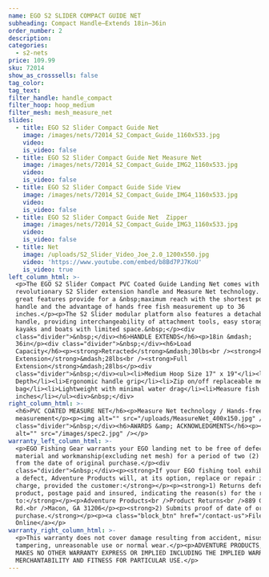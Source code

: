```yaml
---
name: EGO S2 SLIDER COMPACT GUIDE NET
subheading: Compact Handle—Extends 18in—36in
order_number: 2
description:
categories:
  - s2-nets
price: 109.99
sku: 72014
show_as_crosssells: false
tag_color:
tag_text:
filter_handle: handle_compact
filter_hoop: hoop_medium
filter_mesh: mesh_measure_net
slides:
  - title: EGO S2 Slider Compact Guide Net
    image: /images/nets/72014_S2_Compact_Guide_1160x533.jpg
    video:
    is_video: false
  - title: EGO S2 Slider Compact Guide Net Measure Net
    image: /images/nets/72014_S2_Compact_Guide_IMG2_1160x533.jpg
    video:
    is_video: false
  - title: EGO S2 Slider Compact Guide Side View
    image: /images/nets/72014_S2_Compact_Guide_IMG4_1160x533.jpg
    video:
    is_video: false
  - title: EGO S2 Slider Compact Guide Net  Zipper
    image: /images/nets/72014_S2_Compact_Guide_IMG3_1160x533.jpg
    video:
    is_video: false
  - title: Net
    image: /uploads/S2_Slider_Video_Joe_2.0_1200x550.jpg
    video: 'https://www.youtube.com/embed/b8Bd7PJ7KoU'
    is_video: true
left_column_html: >-
  <p>The EGO S2 Slider Compact PVC Coated Guide Landing Net comes with both the
  revolutionary S2 Slider extension handle and Measure Net technology. These two
  great features provide for a &nbsp;maximum reach with the shortest possible
  handle and the advantage of hands free fish measurement up to 36
  inches.</p><p>The S2 Slider modular platform also features a detachable
  handle, providing interchangeability of attachment tools, easy storage on
  kayaks and boats with limited space.&nbsp;</p><div
  class="divider">&nbsp;</div><h6>HANDLE EXTENDS</h6><p>18in &mdash;
  36in</p><div class="divider">&nbsp;</div><h6>Load
  Capacity</h6><p><strong>Retracted</strong>&mdash;30lbs<br /><strong>Partial
  Extension</strong>&mdash;28lbs<br /><strong>Full
  Extension</strong>&mdash;28lbs</p><div
  class="divider">&nbsp;</div><ul><li>Medium Hoop Size 17" x 19"</li><li>17" Bag
  Depth</li><li>Ergonomic handle grip</li><li>Zip on/off replaceable mesh
  bag</li><li>Lightweight with minimal water drag</li><li>Measure fish up to 36
  inches</li></ul><div>&nbsp;</div>
right_column_html: >-
  <h6>PVC COATED MEASURE NET</h6><p>Measure Net technology / Hands-free fish
  measurement</p><p><img alt="" src="/uploads/MeasureNet_400x150.jpg" /></p><div
  class="divider">&nbsp;</div><h6>AWARDS &amp; ACKNOWLEDGMENTS</h6><p><img
  alt="" src="/images/spec2.jpg" /></p>
warranty_left_column_html: >-
  <p>EGO Fishing Gear warrants your EGO landing net to be free of defects in
  material and workmanship(excluding net mesh) for a period of two (2) years
  from the date of original purchase.</p><div
  class="divider">&nbsp;</div><p><strong>If your EGO fishing tool exhibits such
  a defect, Adventure Products will, at its option, replace or repair it without
  charge, provided the customer:</strong></p><p><strong>1) Returns defective
  product, postage paid and insured, indicating the reason(s) for the return
  to:</strong></p><p>Adventure Products<br />Product Returns<br />889 Guy Paine
  Rd.<br />Macon, GA 31206</p><p><strong>2) Submits proof of date of original
  purchase.</strong></p><p><a class="block_btn" href="/contact-us">File Claim
  Online</a></p>
warranty_right_column_html: >-
  <p>This warranty does not cover damage resulting from accident, misuse, abuse,
  tampering, unreasonable use or normal wear.</p><p>ADVENTURE PRODUCTS, INC.
  MAKES NO OTHER WARRANTY EXPRESS OR IMPLIED INCLUDING THE IMPLIED WARRANTIES OF
  MERCHANTABILITY AND FITNESS FOR PARTICULAR USE.</p>
---
```

